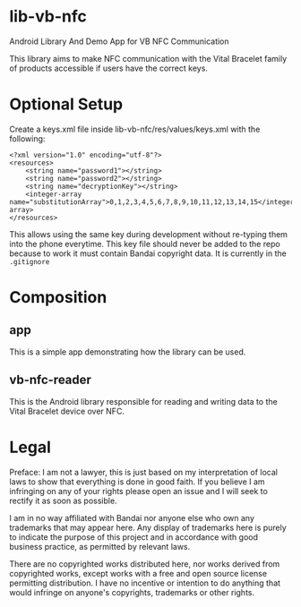 # lib-vb-nfc
Android Library And Demo App for VB NFC Communication

This library aims to make NFC communication with the Vital Bracelet family of products accessible if users have the correct keys.

# Optional Setup
Create a keys.xml file inside lib-vb-nfc/res/values/keys.xml with the following:
```
<?xml version="1.0" encoding="utf-8"?>
<resources>
    <string name="password1"></string>
    <string name="password2"></string>
    <string name="decryptionKey"></string>
    <integer-array name="substitutionArray">0,1,2,3,4,5,6,7,8,9,10,11,12,13,14,15</integer-array>
</resources>
```
This allows using the same key during development without re-typing them into the phone everytime. This key file should never be added to the repo because to work it must contain Bandai copyright data. It is currently in the `.gitignore`

# Composition
## app
This is a simple app demonstrating how the library can be used.

## vb-nfc-reader
This is the Android library responsible for reading and writing data to the Vital Bracelet device over NFC.

# Legal
Preface: I am not a lawyer, this is just based on my interpretation of local laws to show that everything is done in good faith. If you believe I am infringing on any of your rights please open an issue and I will seek to rectify it as soon as possible.

I am in no way affiliated with Bandai nor anyone else who own any trademarks that may appear here. Any display of trademarks here is purely to indicate the purpose of this project and in accordance with good business practice, as permitted by relevant laws.

There are no copyrighted works distributed here, nor works derived from copyrighted works, except works with a free and open source license permitting distribution. I have no incentive or intention to do anything that would infringe on anyone's copyrights, trademarks or other rights.
